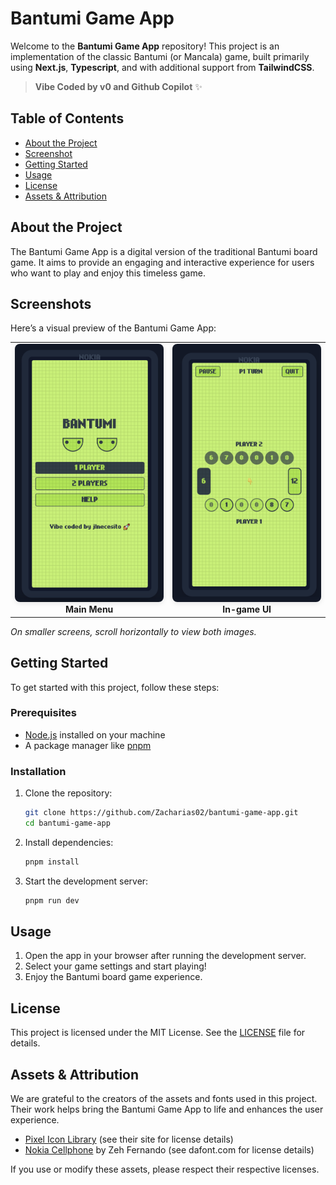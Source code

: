 # Bantumi Game App

Welcome to the **Bantumi Game App** repository! This project is an implementation of the classic Bantumi (or Mancala) game, built primarily using **Next.js**, **Typescript**, and with additional support from **TailwindCSS**.

> **Vibe Coded by v0 and Github Copilot** ✨

## Table of Contents

- [About the Project](#about-the-project)
- [Screenshot](#screenshot)
- [Getting Started](#getting-started)
- [Usage](#usage)
- [License](#license)
- [Assets & Attribution](#assets--attribution)

## About the Project

The Bantumi Game App is a digital version of the traditional Bantumi board game. It aims to provide an engaging and interactive experience for users who want to play and enjoy this timeless game.

## Screenshots

Here’s a visual preview of the Bantumi Game App:
<table>
   <tr>
      <td align="center">
         <img src="public/assets/screenshots/menu.png" alt="Bantumi Game App Desktop Screenshot" style="max-width: 100%; height: auto; border-radius: 8px; box-shadow: 0 2px 8px rgba(0,0,0,0.1);">
         <br>
         <strong>Main Menu</strong>
      </td>
      <td align="center">
         <img src="public/assets/screenshots/game.png" alt="Bantumi Game App Mobile Screenshot" style="max-width: 100%; height: auto; border-radius: 8px; box-shadow: 0 2px 8px rgba(0,0,0,0.1);">
         <br>
         <strong>In-game UI</strong>
      </td>
   </tr>
</table>

*On smaller screens, scroll horizontally to view both images.*

## Getting Started

To get started with this project, follow these steps:
### Prerequisites
- [Node.js](https://nodejs.org/) installed on your machine
- A package manager like [pnpm](https://pnpm.io/)

### Installation

1. Clone the repository:

   ```bash
   git clone https://github.com/Zacharias02/bantumi-game-app.git
   cd bantumi-game-app
   ```

2. Install dependencies:

   ```bash
   pnpm install
   ```

3. Start the development server:

   ```bash
   pnpm run dev
   ```

## Usage

1. Open the app in your browser after running the development server.
2. Select your game settings and start playing!
3. Enjoy the Bantumi board game experience.

## License

This project is licensed under the MIT License. See the [LICENSE](LICENSE) file for details.

## Assets & Attribution

We are grateful to the creators of the assets and fonts used in this project. Their work helps bring the Bantumi Game App to life and enhances the user experience.

- [Pixel Icon Library](https://pixeliconlibrary.com/) (see their site for license details)
- [Nokia Cellphone](https://www.dafont.com/nokia-cellphone.font) by Zeh Fernando (see dafont.com for license details)

If you use or modify these assets, please respect their respective licenses.
